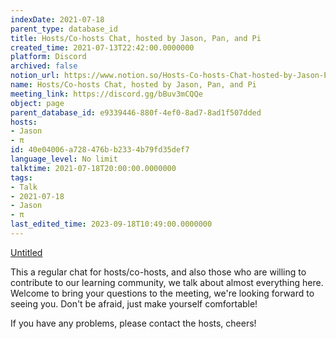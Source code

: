 ```yaml
---
indexDate: 2021-07-18
parent_type: database_id
title: Hosts/Co-hosts Chat, hosted by Jason, Pan, and Pi
created_time: 2021-07-13T22:42:00.0000000
platform: Discord
archived: false
notion_url: https://www.notion.so/Hosts-Co-hosts-Chat-hosted-by-Jason-Pan-and-Pi-40e04006a728476bb2334b79fd35def7
name: Hosts/Co-hosts Chat, hosted by Jason, Pan, and Pi
meeting_link: https://discord.gg/bBuv3mCQQe
object: page
parent_database_id: e9339446-880f-4ef0-8ad7-8ad1f507dded
hosts:
- Jason
- π
id: 40e04006-a728-476b-b233-4b79fd35def7
language_level: No limit
talktime: 2021-07-18T20:00:00.0000000
tags:
- Talk
- 2021-07-18
- Jason
- π
last_edited_time: 2023-09-18T10:49:00.0000000
---
```




[Untitled](https://www.notion.so/d637a27eb33f44cbb92a56c3359cc567)   



This a regular chat for hosts/co-hosts, and also those who are willing to contribute to our learning community, we talk about almost everything here. Welcome to bring your questions to the meeting, we're looking forward to seeing you. Don't be afraid, just make yourself comfortable!

If you have any problems, please contact the hosts, cheers!



